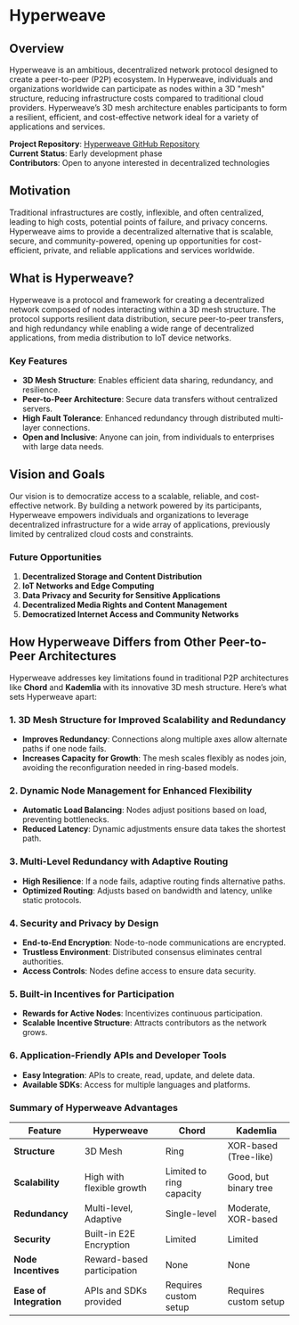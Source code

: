 # Hyperweave

## Overview

Hyperweave is an ambitious, decentralized network protocol designed to create a peer-to-peer (P2P) ecosystem. In Hyperweave, individuals and organizations worldwide can participate as nodes within a 3D "mesh" structure, reducing infrastructure costs compared to traditional cloud providers. Hyperweave’s 3D mesh architecture enables participants to form a resilient, efficient, and cost-effective network ideal for a variety of applications and services.

**Project Repository**: [Hyperweave GitHub Repository](https://github.com/skhan75/hyperweave)  
**Current Status**: Early development phase  
**Contributors**: Open to anyone interested in decentralized technologies

## Motivation

Traditional infrastructures are costly, inflexible, and often centralized, leading to high costs, potential points of failure, and privacy concerns. Hyperweave aims to provide a decentralized alternative that is scalable, secure, and community-powered, opening up opportunities for cost-efficient, private, and reliable applications and services worldwide.

## What is Hyperweave?

Hyperweave is a protocol and framework for creating a decentralized network composed of nodes interacting within a 3D mesh structure. The protocol supports resilient data distribution, secure peer-to-peer transfers, and high redundancy while enabling a wide range of decentralized applications, from media distribution to IoT device networks.

### Key Features

- **3D Mesh Structure**: Enables efficient data sharing, redundancy, and resilience.
- **Peer-to-Peer Architecture**: Secure data transfers without centralized servers.
- **High Fault Tolerance**: Enhanced redundancy through distributed multi-layer connections.
- **Open and Inclusive**: Anyone can join, from individuals to enterprises with large data needs.

## Vision and Goals

Our vision is to democratize access to a scalable, reliable, and cost-effective network. By building a network powered by its participants, Hyperweave empowers individuals and organizations to leverage decentralized infrastructure for a wide array of applications, previously limited by centralized cloud costs and constraints.

### Future Opportunities

1. **Decentralized Storage and Content Distribution**
2. **IoT Networks and Edge Computing**
3. **Data Privacy and Security for Sensitive Applications**
4. **Decentralized Media Rights and Content Management**
5. **Democratized Internet Access and Community Networks**

## How Hyperweave Differs from Other Peer-to-Peer Architectures

Hyperweave addresses key limitations found in traditional P2P architectures like **Chord** and **Kademlia** with its innovative 3D mesh structure. Here’s what sets Hyperweave apart:

### 1. 3D Mesh Structure for Improved Scalability and Redundancy

- **Improves Redundancy**: Connections along multiple axes allow alternate paths if one node fails.
- **Increases Capacity for Growth**: The mesh scales flexibly as nodes join, avoiding the reconfiguration needed in ring-based models.

### 2. Dynamic Node Management for Enhanced Flexibility

- **Automatic Load Balancing**: Nodes adjust positions based on load, preventing bottlenecks.
- **Reduced Latency**: Dynamic adjustments ensure data takes the shortest path.

### 3. Multi-Level Redundancy with Adaptive Routing

- **High Resilience**: If a node fails, adaptive routing finds alternative paths.
- **Optimized Routing**: Adjusts based on bandwidth and latency, unlike static protocols.

### 4. Security and Privacy by Design

- **End-to-End Encryption**: Node-to-node communications are encrypted.
- **Trustless Environment**: Distributed consensus eliminates central authorities.
- **Access Controls**: Nodes define access to ensure data security.

### 5. Built-in Incentives for Participation

- **Rewards for Active Nodes**: Incentivizes continuous participation.
- **Scalable Incentive Structure**: Attracts contributors as the network grows.

### 6. Application-Friendly APIs and Developer Tools

- **Easy Integration**: APIs to create, read, update, and delete data.
- **Available SDKs**: Access for multiple languages and platforms.

### Summary of Hyperweave Advantages

| Feature                 | Hyperweave                  | Chord                    | Kademlia                 |
|-------------------------|-----------------------------|--------------------------|--------------------------|
| **Structure**           | 3D Mesh                     | Ring                     | XOR-based (Tree-like)    |
| **Scalability**         | High with flexible growth   | Limited to ring capacity | Good, but binary tree    |
| **Redundancy**          | Multi-level, Adaptive       | Single-level             | Moderate, XOR-based      |
| **Security**            | Built-in E2E Encryption     | Limited                  | Limited                  |
| **Node Incentives**     | Reward-based participation  | None                     | None                     |
| **Ease of Integration** | APIs and SDKs provided      | Requires custom setup    | Requires custom setup    |


